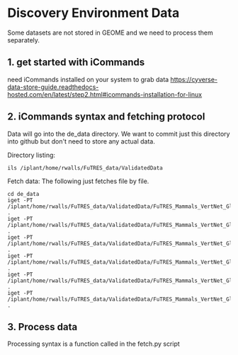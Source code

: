 # Discovery Environment Data

Some datasets are not stored in GEOME and we need to process them separately.  

## 1. get started with iCommands
need iCommands installed on your system to grab data
https://cyverse-data-store-guide.readthedocs-hosted.com/en/latest/step2.html#icommands-installation-for-linux


## 2. iCommands syntax and fetching protocol
Data will go into the de_data directory.  We want to commit just this directory
into github but don't need to store any actual data.

Directory listing:
```
ils /iplant/home/rwalls/FuTRES_data/ValidatedData
```
Fetch data:
The following just fetches file by file.
```
cd de_data
iget -PT /iplant/home/rwalls/FuTRES_data/ValidatedData/FuTRES_Mammals_VertNet_Global_Modern_1.csv .
iget -PT /iplant/home/rwalls/FuTRES_data/ValidatedData/FuTRES_Mammals_VertNet_Global_Modern_2.csv .
iget -PT /iplant/home/rwalls/FuTRES_data/ValidatedData/FuTRES_Mammals_VertNet_Global_Modern_3.csv .
iget -PT /iplant/home/rwalls/FuTRES_data/ValidatedData/FuTRES_Mammals_VertNet_Global_Modern_4.csv .
iget -PT /iplant/home/rwalls/FuTRES_data/ValidatedData/FuTRES_Mammals_VertNet_Global_Modern_5.csv .
iget -PT /iplant/home/rwalls/FuTRES_data/ValidatedData/FuTRES_Mammals_VertNet_Global_Modern_6.csv .

```


## 3. Process data
Processing syntax is a function called in the fetch.py script
